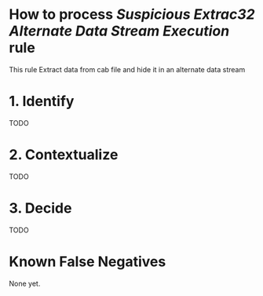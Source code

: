 # How to process *Suspicious Extrac32 Alternate Data Stream Execution* rule
This rule Extract data from cab file and hide it in an alternate data stream

# 1. Identify
TODO

# 2. Contextualize
TODO

# 3. Decide
TODO

# Known False Negatives
None yet.
